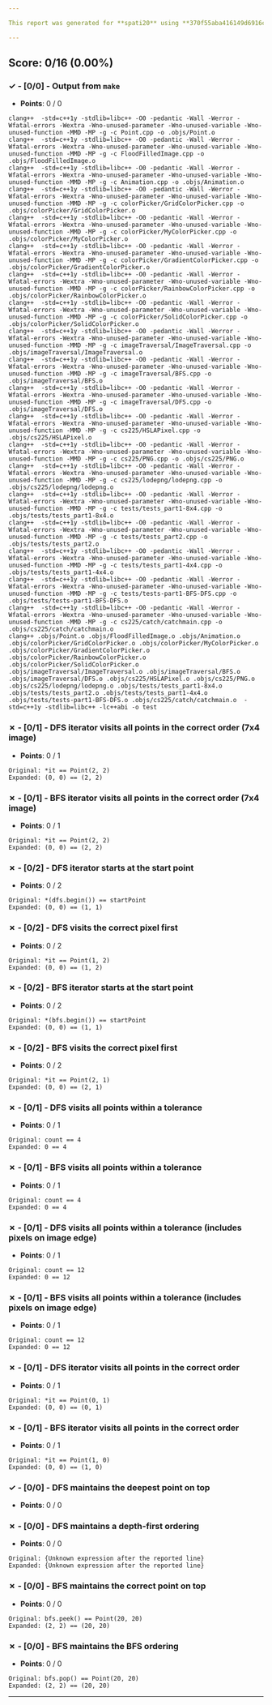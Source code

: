 ```yaml
---

This report was generated for **spati20** using **370f55aba416149d6916c56efb997ac48114930a** (latest commit as of **April 5th 2021, 11:59 pm**)

---
```





## Score: 0/16 (0.00%)


### ✓ - [0/0] - Output from `make`

- **Points**: 0 / 0


```
clang++  -std=c++1y -stdlib=libc++ -O0 -pedantic -Wall -Werror -Wfatal-errors -Wextra -Wno-unused-parameter -Wno-unused-variable -Wno-unused-function -MMD -MP -g -c Point.cpp -o .objs/Point.o
clang++  -std=c++1y -stdlib=libc++ -O0 -pedantic -Wall -Werror -Wfatal-errors -Wextra -Wno-unused-parameter -Wno-unused-variable -Wno-unused-function -MMD -MP -g -c FloodFilledImage.cpp -o .objs/FloodFilledImage.o
clang++  -std=c++1y -stdlib=libc++ -O0 -pedantic -Wall -Werror -Wfatal-errors -Wextra -Wno-unused-parameter -Wno-unused-variable -Wno-unused-function -MMD -MP -g -c Animation.cpp -o .objs/Animation.o
clang++  -std=c++1y -stdlib=libc++ -O0 -pedantic -Wall -Werror -Wfatal-errors -Wextra -Wno-unused-parameter -Wno-unused-variable -Wno-unused-function -MMD -MP -g -c colorPicker/GridColorPicker.cpp -o .objs/colorPicker/GridColorPicker.o
clang++  -std=c++1y -stdlib=libc++ -O0 -pedantic -Wall -Werror -Wfatal-errors -Wextra -Wno-unused-parameter -Wno-unused-variable -Wno-unused-function -MMD -MP -g -c colorPicker/MyColorPicker.cpp -o .objs/colorPicker/MyColorPicker.o
clang++  -std=c++1y -stdlib=libc++ -O0 -pedantic -Wall -Werror -Wfatal-errors -Wextra -Wno-unused-parameter -Wno-unused-variable -Wno-unused-function -MMD -MP -g -c colorPicker/GradientColorPicker.cpp -o .objs/colorPicker/GradientColorPicker.o
clang++  -std=c++1y -stdlib=libc++ -O0 -pedantic -Wall -Werror -Wfatal-errors -Wextra -Wno-unused-parameter -Wno-unused-variable -Wno-unused-function -MMD -MP -g -c colorPicker/RainbowColorPicker.cpp -o .objs/colorPicker/RainbowColorPicker.o
clang++  -std=c++1y -stdlib=libc++ -O0 -pedantic -Wall -Werror -Wfatal-errors -Wextra -Wno-unused-parameter -Wno-unused-variable -Wno-unused-function -MMD -MP -g -c colorPicker/SolidColorPicker.cpp -o .objs/colorPicker/SolidColorPicker.o
clang++  -std=c++1y -stdlib=libc++ -O0 -pedantic -Wall -Werror -Wfatal-errors -Wextra -Wno-unused-parameter -Wno-unused-variable -Wno-unused-function -MMD -MP -g -c imageTraversal/ImageTraversal.cpp -o .objs/imageTraversal/ImageTraversal.o
clang++  -std=c++1y -stdlib=libc++ -O0 -pedantic -Wall -Werror -Wfatal-errors -Wextra -Wno-unused-parameter -Wno-unused-variable -Wno-unused-function -MMD -MP -g -c imageTraversal/BFS.cpp -o .objs/imageTraversal/BFS.o
clang++  -std=c++1y -stdlib=libc++ -O0 -pedantic -Wall -Werror -Wfatal-errors -Wextra -Wno-unused-parameter -Wno-unused-variable -Wno-unused-function -MMD -MP -g -c imageTraversal/DFS.cpp -o .objs/imageTraversal/DFS.o
clang++  -std=c++1y -stdlib=libc++ -O0 -pedantic -Wall -Werror -Wfatal-errors -Wextra -Wno-unused-parameter -Wno-unused-variable -Wno-unused-function -MMD -MP -g -c cs225/HSLAPixel.cpp -o .objs/cs225/HSLAPixel.o
clang++  -std=c++1y -stdlib=libc++ -O0 -pedantic -Wall -Werror -Wfatal-errors -Wextra -Wno-unused-parameter -Wno-unused-variable -Wno-unused-function -MMD -MP -g -c cs225/PNG.cpp -o .objs/cs225/PNG.o
clang++  -std=c++1y -stdlib=libc++ -O0 -pedantic -Wall -Werror -Wfatal-errors -Wextra -Wno-unused-parameter -Wno-unused-variable -Wno-unused-function -MMD -MP -g -c cs225/lodepng/lodepng.cpp -o .objs/cs225/lodepng/lodepng.o
clang++  -std=c++1y -stdlib=libc++ -O0 -pedantic -Wall -Werror -Wfatal-errors -Wextra -Wno-unused-parameter -Wno-unused-variable -Wno-unused-function -MMD -MP -g -c tests/tests_part1-8x4.cpp -o .objs/tests/tests_part1-8x4.o
clang++  -std=c++1y -stdlib=libc++ -O0 -pedantic -Wall -Werror -Wfatal-errors -Wextra -Wno-unused-parameter -Wno-unused-variable -Wno-unused-function -MMD -MP -g -c tests/tests_part2.cpp -o .objs/tests/tests_part2.o
clang++  -std=c++1y -stdlib=libc++ -O0 -pedantic -Wall -Werror -Wfatal-errors -Wextra -Wno-unused-parameter -Wno-unused-variable -Wno-unused-function -MMD -MP -g -c tests/tests_part1-4x4.cpp -o .objs/tests/tests_part1-4x4.o
clang++  -std=c++1y -stdlib=libc++ -O0 -pedantic -Wall -Werror -Wfatal-errors -Wextra -Wno-unused-parameter -Wno-unused-variable -Wno-unused-function -MMD -MP -g -c tests/tests-part1-BFS-DFS.cpp -o .objs/tests/tests-part1-BFS-DFS.o
clang++  -std=c++1y -stdlib=libc++ -O0 -pedantic -Wall -Werror -Wfatal-errors -Wextra -Wno-unused-parameter -Wno-unused-variable -Wno-unused-function -MMD -MP -g -c cs225/catch/catchmain.cpp -o .objs/cs225/catch/catchmain.o
clang++ .objs/Point.o .objs/FloodFilledImage.o .objs/Animation.o .objs/colorPicker/GridColorPicker.o .objs/colorPicker/MyColorPicker.o .objs/colorPicker/GradientColorPicker.o .objs/colorPicker/RainbowColorPicker.o .objs/colorPicker/SolidColorPicker.o .objs/imageTraversal/ImageTraversal.o .objs/imageTraversal/BFS.o .objs/imageTraversal/DFS.o .objs/cs225/HSLAPixel.o .objs/cs225/PNG.o .objs/cs225/lodepng/lodepng.o .objs/tests/tests_part1-8x4.o .objs/tests/tests_part2.o .objs/tests/tests_part1-4x4.o .objs/tests/tests-part1-BFS-DFS.o .objs/cs225/catch/catchmain.o  -std=c++1y -stdlib=libc++ -lc++abi -o test

```


### ✗ - [0/1] - DFS iterator visits all points in the correct order (7x4 image)

- **Points**: 0 / 1


```
Original: *it == Point(2, 2)
Expanded: (0, 0) == (2, 2)
```


### ✗ - [0/1] - BFS iterator visits all points in the correct order (7x4 image)

- **Points**: 0 / 1


```
Original: *it == Point(2, 2)
Expanded: (0, 0) == (2, 2)
```


### ✗ - [0/2] - DFS iterator starts at the start point

- **Points**: 0 / 2


```
Original: *(dfs.begin()) == startPoint
Expanded: (0, 0) == (1, 1)
```


### ✗ - [0/2] - DFS visits the correct pixel first

- **Points**: 0 / 2


```
Original: *it == Point(1, 2)
Expanded: (0, 0) == (1, 2)
```


### ✗ - [0/2] - BFS iterator starts at the start point

- **Points**: 0 / 2


```
Original: *(bfs.begin()) == startPoint
Expanded: (0, 0) == (1, 1)
```


### ✗ - [0/2] - BFS visits the correct pixel first

- **Points**: 0 / 2


```
Original: *it == Point(2, 1)
Expanded: (0, 0) == (2, 1)
```


### ✗ - [0/1] - DFS visits all points within a tolerance

- **Points**: 0 / 1


```
Original: count == 4
Expanded: 0 == 4
```


### ✗ - [0/1] - BFS visits all points within a tolerance

- **Points**: 0 / 1


```
Original: count == 4
Expanded: 0 == 4
```


### ✗ - [0/1] - DFS visits all points within a tolerance (includes pixels on image edge)

- **Points**: 0 / 1


```
Original: count == 12
Expanded: 0 == 12
```


### ✗ - [0/1] - BFS visits all points within a tolerance (includes pixels on image edge)

- **Points**: 0 / 1


```
Original: count == 12
Expanded: 0 == 12
```


### ✗ - [0/1] - DFS iterator visits all points in the correct order

- **Points**: 0 / 1


```
Original: *it == Point(0, 1)
Expanded: (0, 0) == (0, 1)
```


### ✗ - [0/1] - BFS iterator visits all points in the correct order

- **Points**: 0 / 1


```
Original: *it == Point(1, 0)
Expanded: (0, 0) == (1, 0)
```


### ✓ - [0/0] - DFS maintains the deepest point on top

- **Points**: 0 / 0





### ✗ - [0/0] - DFS maintains a depth-first ordering

- **Points**: 0 / 0


```
Original: {Unknown expression after the reported line}
Expanded: {Unknown expression after the reported line}
```


### ✗ - [0/0] - BFS maintains the correct point on top

- **Points**: 0 / 0


```
Original: bfs.peek() == Point(20, 20)
Expanded: (2, 2) == (20, 20)
```


### ✗ - [0/0] - BFS maintains the BFS ordering

- **Points**: 0 / 0


```
Original: bfs.pop() == Point(20, 20)
Expanded: (2, 2) == (20, 20)
```


---